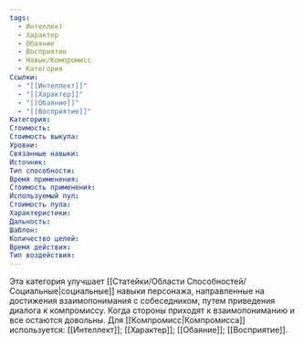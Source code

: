 ```yaml
---
tags:
  - Интеллект
  - Характер
  - Обаяние
  - Восприятие
  - Навык/Компромисс
  - Категория
Ссылки:
  - "[[Интеллект]]"
  - "[[Характер]]"
  - "[[Обаяние]]"
  - "[[Восприятие]]"
Категория: 
Стоимость:
Стоимость выкупа:
Уровни:
Связанные навыки:
Источник:
Тип способности:
Время применения:
Стоимость применения:
Используемый пул:
Стоимость пула:
Характеристики:
Дальность:
Шаблон:
Количество целей:
Время действия:
Тип воздействия:
---
```

Эта категория улучшает [[Статейки/Области Способностей/Социальные|социальные]] навыки персонажа, направленные на достижения взаимопонимания с собеседником, путем приведения диалога к компромиссу. Когда стороны приходят к взаимопониманию и все остаются довольны. Для [[Компромисс|Компромисса]] используется: [[Интеллект]]; [[Характер]]; [[Обаяние]]; [[Восприятие]]. 